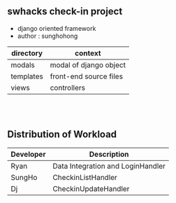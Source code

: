 ## swhacks check-in project

- django oriented framework
- author : sunghohong

| directory  |  context   |
| ------------- |-------------|
| modals | modal of django object |
| templates | front-end source files |
| views | controllers |


<br>
<br>

## Distribution of Workload

| Developer | Description |
| ------------- |-------------|
| Ryan | Data Integration and LoginHandler |
| SungHo | CheckinListHandler |
| Dj |  CheckinUpdateHandler |







